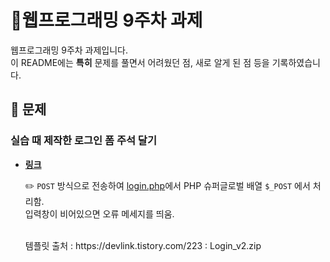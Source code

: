 # 📁웹프로그래밍 9주차 과제
웹프로그래밍 9주차 과제입니다.
<br>
이 README에는 <b>특히</b> 문제를 풀면서 어려웠던 점, 새로 알게 된 점 등을 기록하였습니다.
<br>

## 📖 문제

### 실습 때 제작한 로그인 폼 주석 달기 
- **[링크](http://mw9505.dothome.co.kr/LoginForm)** <br>

  ✏️ `POST` 방식으로 전송하여 [login.php](./LoginForm/php/login.php)에서 PHP 슈퍼글로벌 배열 `$_POST` 에서 처리함.<br>
  입력창이 비어있으면 오류 메세지를 띄움.

  <br>
  템플릿 출처 : https://devlink.tistory.com/223 : Login_v2.zip


  


